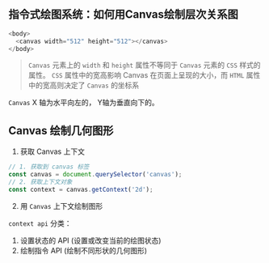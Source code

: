##  指令式绘图系统：如何用Canvas绘制层次关系图

```javascript
<body>
  <canvas width="512" height="512"></canvas>
</body>
```
> `Canvas` 元素上的 `width` 和 `height` 属性不等同于 `Canvas` 元素的 `CSS` 样式的属性。 `CSS` 属性中的宽高影响 Canvas 在页面上呈现的大小，而 `HTML` 属性中的宽高则决定了 `Canvas` 的坐标系

`Canvas` X 轴为水平向左的， Y轴为垂直向下的。

## Canvas 绘制几何图形

1. 获取 Canvas 上下文
```javascript
// 1. 获取到 canvas 标签
const canvas = document.querySelector('canvas');
// 2. 获取上下文对象
const context = canvas.getContext('2d');
```
2. 用 `Canvas` 上下文绘制图形

`context api` 分类：

1. 设置状态的 API (设置或改变当前的绘图状态)
2. 绘制指令 API (绘制不同形状的几何图形)